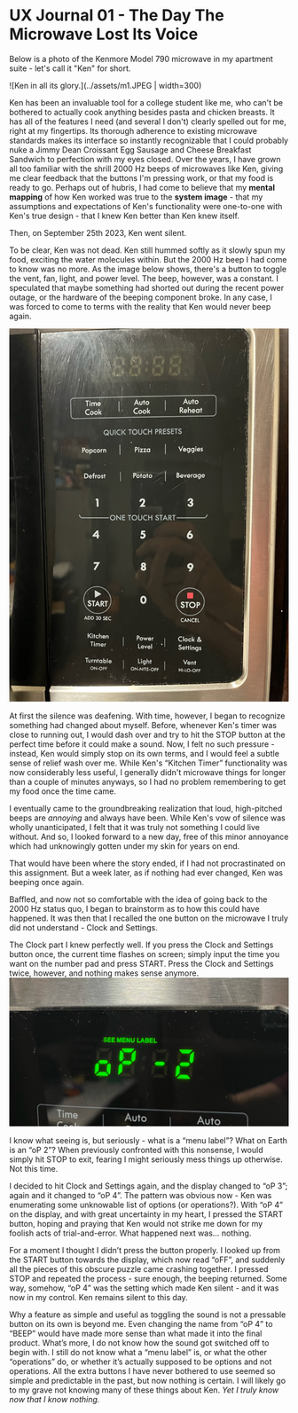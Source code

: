 # UX Journal 01 - The Day The Microwave Lost Its Voice

Below is a photo of the Kenmore Model 790 microwave in my apartment suite - let's call it "Ken" for short.

![Ken in all its glory.](../assets/m1.JPEG | width=300)

Ken has been an invaluable tool for a college student like me, who can't be bothered to actually cook anything besides pasta and chicken breasts. It has all of the features I need (and several I don't) clearly spelled out for me, right at my fingertips. Its thorough adherence to existing microwave standards makes its interface so instantly recognizable that I could probably nuke a Jimmy Dean Croissant Egg Sausage and Cheese Breakfast Sandwich to perfection with my eyes closed. Over the years, I have grown all too familiar with the shrill 2000 Hz beeps of microwaves like Ken, giving me clear feedback that the buttons I'm pressing work, or that my food is ready to go. Perhaps out of hubris, I had come to believe that my **mental mapping** of how Ken worked was true to the **system image** - that my assumptions and expectations of Ken's functionality were one-to-one with Ken's true design - that I knew Ken better than Ken knew itself.

Then, on September 25th 2023, Ken went silent.

To be clear, Ken was not dead. Ken still hummed softly as it slowly spun my food, exciting the water molecules within. But the 2000 Hz beep I had come to know was no more. As the image below shows, there's a button to toggle the vent, fan, light, and power level. The beep, however, was a constant. I speculated that maybe something had shorted out during the recent power outage, or the hardware of the beeping component broke. In any case, I was forced to come to terms with the reality that Ken would never beep again.

![Ken's learnable and effective feature list. Surely nothing is missing...](../assets/m2.JPEG)

At first the silence was deafening. With time, however, I began to recognize something had changed about myself. Before, whenever Ken's timer was close to running out, I would dash over and try to hit the STOP button at the perfect time before it could make a sound. Now, I felt no such pressure - instead, Ken would simply stop on its own terms, and I would feel a subtle sense of relief wash over me. While Ken's “Kitchen Timer” functionality was now considerably less useful, I generally didn't microwave things for longer than a couple of minutes anyways, so I had no problem remembering to get my food once the time came.

I eventually came to the groundbreaking realization that loud, high-pitched beeps are *annoying* and always have been. While Ken's vow of silence was wholly unanticipated, I felt that it was truly not something I could live without. And so, I looked forward to a new day, free of this minor annoyance which had unknowingly gotten under my skin for years on end.

That would have been where the story ended, if I had not procrastinated on this assignment. But a week later, as if nothing had ever changed, Ken was beeping once again.

Baffled, and now not so comfortable with the idea of going back to the 2000 Hz status quo, I began to brainstorm as to how this could have happened. It was then that I recalled the one button on the microwave I truly did not understand - Clock and Settings.

The Clock part I knew perfectly well. If you press the Clock and Settings button once, the current time flashes on screen; simply input the time you want on the number pad and press START. Press the Clock and Settings twice, however, and nothing makes sense anymore.
![What? Just... what?](../assets/m3.JPEG)

I know what seeing is, but seriously - what is a “menu label”? What on Earth is an “oP 2”? When previously confronted with this nonsense, I would simply hit STOP to exit, fearing I might seriously mess things up otherwise. Not this time.

I decided to hit Clock and Settings again, and the display changed to “oP 3”; again and it changed to “oP 4”. The pattern was obvious now - Ken was enumerating some unknowable list of options (or operations?). With “oP 4” on the display, and with great uncertainty in my heart, I pressed the START button, hoping and praying that Ken would not strike me down for my foolish acts of trial-and-error. What happened next was… nothing.

For a moment I thought I didn’t press the button properly. I looked up from the START button towards the display, which now read “oFF”, and suddenly all the pieces of this obscure puzzle came crashing together. I pressed STOP and repeated the process - sure enough, the beeping returned. Some way, somehow, “oP 4” was the setting which made Ken silent - and it was now in my control. Ken remains silent to this day. 

Why a feature as simple and useful as toggling the sound is not a pressable button on its own is beyond me. Even changing the name from “oP 4” to “BEEP” would have made more sense than what made it into the final product. What’s more, I do not know how the sound got switched off to begin with. I still do not know what a “menu label” is, or what the other “operations” do, or whether it’s actually supposed to be options and not operations. All the extra buttons I have never bothered to use seemed so simple and predictable in the past, but now nothing is certain. I will likely go to my grave not knowing many of these things about Ken. *Yet I truly know now that I know nothing.*
